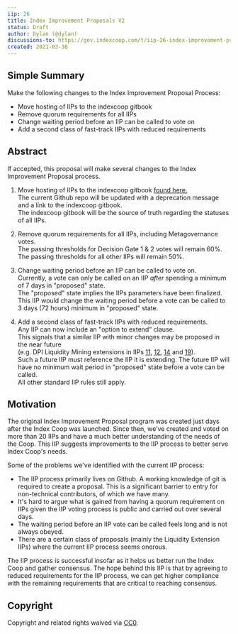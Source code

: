 ```yaml
---
iip: 26
title: Index Improvement Proposals V2
status: Draft
author: Dylan (@dylan)
discussions-to: https://gov.indexcoop.com/t/iip-26-index-improvement-proposals-v2/1116
created: 2021-03-30
---
```


## Simple Summary

Make the following changes to the Index Improvement Proposal Process:

- Move hosting of IIPs to the indexcoop gitbook
- Remove quorum requirements for all IIPs
- Change waiting period before an IIP can be called to vote on
- Add a second class of fast-track IIPs with reduced requirements

## Abstract

If accepted, this proposal will make several changes to the Index Improvement Proposal process.

1. Move hosting of IIPs to the indexcoop gitbook [found here.](https://docs.indexcoop.com/)  
   The current Github repo will be updated with a deprecation message and a link to the indexcoop gitbook.  
   The indexcoop gitbook will be the source of truth regarding the statuses of all IIPs.

1. Remove quorum requirements for all IIPs, including Metagovernance votes.  
   The passing thresholds for Decision Gate 1 & 2 votes will remain 60%.  
   The passing thresholds for all other IIPs will remain 50%.

1. Change waiting period before an IIP can be called to vote on.  
   Currently, a vote can only be called on an IIP _after_ spending a minimum of 7 days in "proposed" state.  
   The "proposed" state implies the IIPs parameters have been finalized.  
   This IIP would change the waiting period before a vote can be called to 3 days (72 hours) minimum in "proposed" state.

1. Add a second class of fast-track IIPs with reduced requirements.  
   Any IIP can now include an "option to extend" clause.  
   This signals that a similar IIP with minor changes may be proposed in the near future  
   (e.g. DPI Liquidity Mining extensions in IIPs [11](./iip-011.md), [12](./iip-012.md), [14](./iip-014.md) and [19](./iip-019.md)).  
   Such a future IIP must reference the IIP it is extending.
   The future IIP will have no minimum wait period in "proposed" state before a vote can be called.  
   All other standard IIP rules still apply.

## Motivation

The original Index Improvement Proposal program was created just days after the Index Coop was launched. Since then, we’ve created and voted on more than 20 IIPs and have a much better understanding of the needs of the Coop. This IIP suggests improvements to the IIP process to better serve Index Coop's needs.

Some of the problems we've identified with the current IIP process:

- The IIP process primarily lives on Github. A working knowledge of git is required to create a proposal. This is a significant barrier to entry for non-technical contributors, of which we have many.
- It's hard to argue what is gained from having a quorum requirement on IIPs given the IIP voting process is public and carried out over several days.
- The waiting period before an IIP vote can be called feels long and is not always obeyed.
- There are a certain class of proposals (mainly the Liquidity Extension IIPs) where the current IIP process seems onerous.

The IIP process is successful insofar as it helps us better run the Index Coop and gather consensus. The hope behind this IIP is that by agreeing to reduced requirements for the IIP process, we can get higher compliance with the remaining requirements that are critical to reaching consensus.

## Copyright

Copyright and related rights waived via [CC0](https://creativecommons.org/publicdomain/zero/1.0/).
